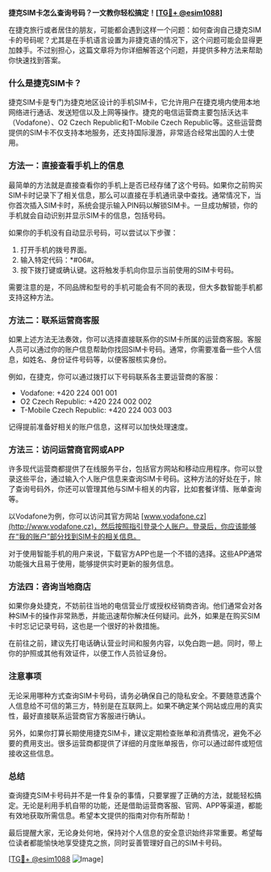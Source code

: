 **捷克SIM卡怎么查询号码？一文教你轻松搞定！[[TG💪+ @esim1088](https://t.me/s/esim1088)]**

在捷克旅行或者居住的朋友，可能都会遇到这样一个问题：如何查询自己捷克SIM卡的号码呢？尤其是在手机语言设置为非捷克语的情况下，这个问题可能会显得更加棘手。不过别担心，这篇文章将为你详细解答这个问题，并提供多种方法来帮助你快速找到答案。

### 什么是捷克SIM卡？

捷克SIM卡是专门为捷克地区设计的手机SIM卡，它允许用户在捷克境内使用本地网络进行通话、发送短信以及上网等操作。捷克的电信运营商主要包括沃达丰（Vodafone）、O2 Czech Republic和T-Mobile Czech Republic等。这些运营商提供的SIM卡不仅支持本地服务，还支持国际漫游，非常适合经常出国的人士使用。

### 方法一：直接查看手机上的信息

最简单的方法就是直接查看你的手机上是否已经存储了这个号码。如果你之前购买SIM卡时记录下了相关信息，那么可以直接在手机通讯录中查找。通常情况下，当你首次插入SIM卡时，系统会提示输入PIN码以解锁SIM卡。一旦成功解锁，你的手机就会自动识别并显示SIM卡的信息，包括号码。

如果你的手机没有自动显示号码，可以尝试以下步骤：
1. 打开手机的拨号界面。
2. 输入特定代码：*#06#。
3. 按下拨打键或确认键。这将触发手机向你显示当前使用的SIM卡号码。

需要注意的是，不同品牌和型号的手机可能会有不同的表现，但大多数智能手机都支持这种方法。

### 方法二：联系运营商客服

如果上述方法无法奏效，你可以选择直接联系你的SIM卡所属的运营商客服。客服人员可以通过你的账户信息帮助你找回SIM卡号码。通常，你需要准备一些个人信息，如姓名、身份证件号码等，以便客服核实身份。

例如，在捷克，你可以通过拨打以下号码联系各主要运营商的客服：
- Vodafone: +420 224 001 001
- O2 Czech Republic: +420 224 002 002
- T-Mobile Czech Republic: +420 224 003 003

记得提前准备好相关的账户信息，这样可以加快处理速度。

### 方法三：访问运营商官网或APP

许多现代运营商都提供了在线服务平台，包括官方网站和移动应用程序。你可以登录这些平台，通过输入个人账户信息来查询SIM卡号码。这种方法的好处在于，除了查询号码外，你还可以管理其他与SIM卡相关的内容，比如套餐详情、账单查询等。

以Vodafone为例，你可以访问其官方网站 [www.vodafone.cz](http://www.vodafone.cz)，然后按照指引登录个人账户。登录后，你应该能够在“我的账户”部分找到SIM卡的相关信息。

对于使用智能手机的用户来说，下载官方APP也是一个不错的选择。这些APP通常功能强大且易于使用，能够提供实时更新的服务信息。

### 方法四：咨询当地商店

如果你身处捷克，不妨前往当地的电信营业厅或授权经销商咨询。他们通常会对各种SIM卡的操作非常熟悉，并能迅速帮你解决任何疑问。此外，如果是在购买SIM卡时忘记记录号码，这也是一个很好的补救措施。

在前往之前，建议先打电话确认营业时间和服务内容，以免白跑一趟。同时，带上你的护照或其他有效证件，以便工作人员验证身份。

### 注意事项

无论采用哪种方式查询SIM卡号码，请务必确保自己的隐私安全。不要随意透露个人信息给不可信的第三方，特别是在互联网上。如果不确定某个网站或应用的真实性，最好直接联系运营商官方客服进行确认。

另外，如果你打算长期使用捷克SIM卡，建议定期检查账单和消费情况，避免不必要的费用支出。很多运营商都提供了详细的月度账单报告，你可以通过邮件或短信接收这些信息。

### 总结

查询捷克SIM卡号码并不是一件复杂的事情，只要掌握了正确的方法，就能轻松搞定。无论是利用手机自带的功能，还是借助运营商客服、官网、APP等渠道，都能有效地获取所需信息。希望本文提供的指南对你有所帮助！

最后提醒大家，无论身处何地，保持对个人信息的安全意识始终非常重要。希望每位读者都能愉快地享受捷克之旅，同时妥善管理好自己的SIM卡号码。

[[TG💪+ @esim1088](https://t.me/s/esim1088) ![Image](https://i.postimg.cc/4NQfJmqS/Snipaste-2025-05-13-00-14-12.png)]